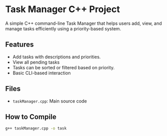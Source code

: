# Task Manager C++ Project

A simple C++ command-line Task Manager that helps users add, view, and manage tasks efficiently using a priority-based system.

## Features

- Add tasks with descriptions and priorities.
- View all pending tasks
- Tasks can be sorted or filtered based on priority.
- Basic CLI-based interaction

## Files

- `taskManager.cpp`: Main source code

## How to Compile

```bash
g++ taskManager.cpp -o task

